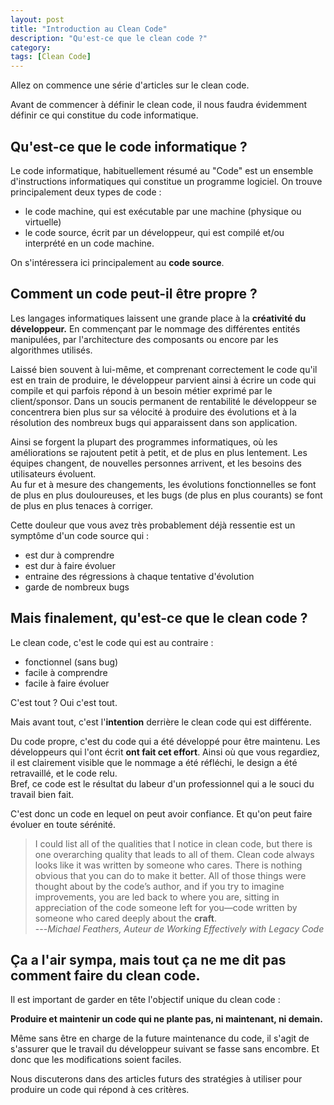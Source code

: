 ```yaml
---
layout: post
title: "Introduction au Clean Code"
description: "Qu'est-ce que le clean code ?"
category: 
tags: [Clean Code]
---
```


Allez on commence une série d'articles sur le clean code.


Avant de commencer à définir le clean code, il nous faudra évidemment définir 
ce qui constitue du code informatique.

## Qu'est-ce que le code informatique ?

Le code informatique, habituellement résumé au "Code" est un ensemble d'instructions informatiques  qui constitue un programme logiciel.
On trouve principalement deux types de code :    

- le code machine, qui est exécutable par une  machine (physique ou virtuelle)
- le code source, écrit par un développeur, qui est compilé et/ou interprété en un code machine. 
    
On s'intéressera ici principalement au **code source**.

## Comment un code peut-il être propre ?

Les langages informatiques laissent une grande place à la **créativité du développeur.**
En commençant par le nommage des différentes entités manipulées, par l'architecture des composants ou encore par les algorithmes utilisés.      

Laissé bien souvent à lui-même, et comprenant correctement le code qu'il est en train de produire, le développeur parvient ainsi à écrire un code 
qui compile et qui parfois répond à un besoin métier exprimé par le client/sponsor. Dans un soucis permanent de rentabilité le développeur 
     se concentrera bien plus sur sa vélocité à produire des évolutions et à la résolution des nombreux bugs qui apparaissent dans son application.  
 
 Ainsi se forgent la plupart des programmes informatiques, où les améliorations se rajoutent petit à petit, et de plus en plus lentement. Les équipes changent, 
 de nouvelles personnes arrivent, et les besoins des utilisateurs évoluent.   
 Au fur et à mesure des changements, les évolutions fonctionnelles se font de plus en plus douloureuses,
  et les bugs (de plus en plus courants) se font de plus en plus tenaces à corriger.
  
  Cette douleur que vous avez très probablement déjà ressentie est un symptôme d'un code source qui : 
  
  - est dur à comprendre
  - est dur à faire évoluer
  - entraine des régressions à chaque tentative d'évolution
   - garde de nombreux bugs

## Mais finalement, qu'est-ce que le clean code ?

Le clean code, c'est le code qui est au contraire : 

- fonctionnel (sans bug)
- facile à comprendre
- facile à faire évoluer 


C'est tout ? Oui c'est tout.

Mais avant tout, c'est l'**intention** derrière le clean code qui est différente.

Du code propre, c'est du code qui a été développé pour être maintenu. 
Les développeurs qui l'ont écrit **ont fait cet effort**. Ainsi où que vous regardiez,
il est clairement visible que le nommage a été réfléchi, le design a été retravaillé, et le code relu.    
Bref, ce code est le résultat du labeur d'un professionnel qui a le souci du travail bien fait.

C'est donc un code en lequel on peut avoir confiance. Et qu'on peut faire évoluer en toute sérénité.
 

> I could list all of the qualities that I notice in clean code,
 but there is one overarching quality that leads to all 
of them. Clean code always looks like it was written by someone 
who cares. There is nothing obvious that you can do to make it better.
 All of those things were thought about by the code’s author, and 
if you try to imagine improvements, you are led back to where you are, 
sitting in appreciation of the code someone left for you—code written 
by someone who cared deeply about the **craft**.     
---<cite>Michael Feathers, Auteur de  Working Effectively with Legacy Code</cite>


## Ça a l'air sympa, mais tout ça ne me dit pas comment faire du clean code.


Il est important de garder en tête l'objectif unique du clean code : 
     
 **Produire et maintenir un code qui ne plante pas, ni maintenant, ni demain.**   
  
Même sans être en charge de la future maintenance du code, il s'agit de s'assurer que le travail du 
  développeur suivant se fasse sans encombre. Et donc que les modifications soient faciles.
     
Nous discuterons dans des articles futurs des stratégies à utiliser pour 
produire un code qui répond à ces critères.